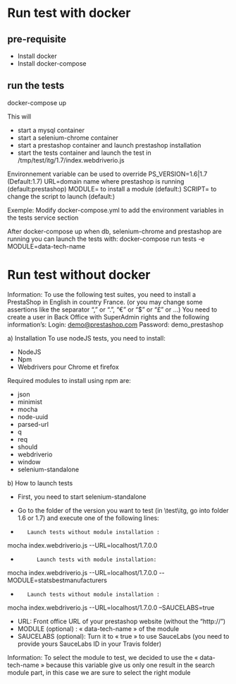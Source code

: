 # Run test with docker

## pre-requisite
- Install docker
- Install docker-compose

## run the tests
docker-compose up

This will
- start a mysql container
- start a selenium-chrome container
- start a prestashop container and launch prestashop installation
- start the tests container and launch the test in /tmp/test/itg/1.7/index.webdriverio.js

Environnement variable can be used to override
PS_VERSION=1.6|1.7 (Default:1.7)
URL=domain name where prestashop is running (default:prestashop)
MODULE= to install a module (default:)
SCRIPT= to change the script to launch (default:)

Exemple:
Modify docker-compose.yml to add the environment variables in the tests service section

After docker-compose up when db, selenium-chrome and prestashop are running you can launch the tests with:
docker-compose run tests -e MODULE=data-tech-name


# Run test without docker
Information: To use the following test suites, you need to install a PrestaShop in English in country France.
(or you may change some assertions like the separator “,” or “.”, “€” or “$” or “£” or …)
You need to create a user in Back Office with SuperAdmin rights and the following information’s:
Login: demo@prestashop.com
Password: demo_prestashop

a)	Installation
To use nodeJS tests, you need to install:
-	NodeJS
-	Npm
-	Webdrivers pour Chrome et firefox

Required modules to install using npm are:
-	json
-	minimist
-	mocha
-	node-uuid
-	parsed-url
-	q
-	req
-	should
-	webdriverio
-	window
-	selenium-standalone

b)	How to launch tests

-	First, you need to start selenium-standalone
-	Go to the folder of the version you want to test (in \test\itg, go into folder 1.6 or 1.7) and execute one of the following lines:

-        Launch tests without module installation :
mocha index.webdriverio.js --URL=localhost/1.7.0.0

-           Launch tests with module installation:
mocha index.webdriverio.js --URL=localhost/1.7.0.0 --MODULE=statsbestmanufacturers

-        Launch tests without module installation :
mocha index.webdriverio.js --URL=localhost/1.7.0.0 –SAUCELABS=true



-	URL: Front office URL of your prestashop website (without the “http://”)
-	MODULE (optional) : « data-tech-name »  of the module
-	SAUCELABS (optional): Turn it to « true » to use SauceLabs (you need to provide yours SauceLabs ID in your Travis folder)


Information: To select the module to test, we decided to use the « data-tech-name » because this variable give us only one result in the search module part, in this case we are sure to select the right module
